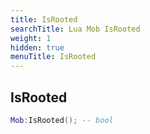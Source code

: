 ```yaml
---
title: IsRooted
searchTitle: Lua Mob IsRooted
weight: 1
hidden: true
menuTitle: IsRooted
---
```

## IsRooted
```lua
Mob:IsRooted(); -- bool
```